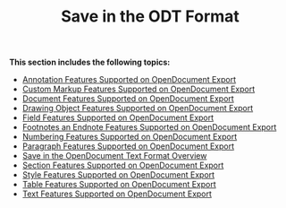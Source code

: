 ﻿---
title: Save in the ODT Format
second_title: Aspose.Words for Java
articleTitle: Save in the OpenDocument Text (.ODT, .OTT) Format
linktitle: Save in the OpenDocument Text (.ODT, .OTT) Format
description: "Export to ODT format using various saving features in Java."
type: docs
weight: 130
url: /java/save-in-the-opendocument-text-odt-ott-format/
---

**This section includes the following topics:** 

- [Annotation Features Supported on OpenDocument Export](/words/java/annotation-features-supported-on-opendocument-export/)
- [Custom Markup Features Supported on OpenDocument Export](/words/java/custom-markup-features-supported-on-opendocument-export/)
- [Document Features Supported on OpenDocument Export](/words/java/document-features-supported-on-opendocument-export/)
- [Drawing Object Features Supported on OpenDocument Export](/words/java/drawing-object-features-supported-on-opendocument-export/)
- [Field Features Supported on OpenDocument Export](/words/java/field-features-supported-on-opendocument-export/)
- [Footnotes an Endnote Features Supported on OpenDocument Export](/words/java/footnotes-and-endnote-features-supported-on-opendocument-export/)
- [Numbering Features Supported on OpenDocument Export](/words/java/numbering-features-supported-on-opendocument-export/)
- [Paragraph Features Supported on OpenDocument Export](/words/java/paragraph-features-supported-on-opendocument-export/)
- [Save in the OpenDocument Text Format Overview](/words/java/save-in-the-opendocument-text-format-overview/)
- [Section Features Supported on OpenDocument Export](/words/java/section-features-supported-on-opendocument-export/)
- [Style Features Supported on OpenDocument Export](/words/java/style-features-supported-on-opendocument-export/)
- [Table Features Supported on OpenDocument Export](/words/java/table-features-supported-on-opendocument-export/)
- [Text Features Supported on OpenDocument Export](/words/java/text-features-supported-on-opendocument-export/)
